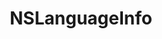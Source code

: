 ﻿---
uid: crmscript_ref_NSLanguageInfo
title: NSLanguageInfo
intellisense: Void.NSLanguageInfo
keywords: NSLanguageInfo
so.topic: reference
---
